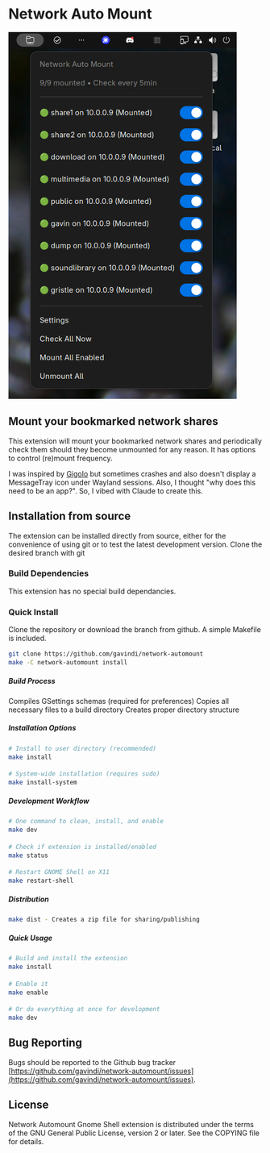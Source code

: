 # Network Auto Mount
![screenshot](https://github.com/gavindi/network-automount/blob/master/media/NetworkautomountScreenshot.png)

## Mount your bookmarked network shares
This extension will mount your bookmarked network shares and periodically check them should they become unmounted for any reason.  It has options to control (re)mount frequency.

I was inspired by [Gigolo](https://docs.xfce.org/apps/gigolo/start) but sometimes crashes and also doesn't display a MessageTray icon under Wayland sessions.  Also, I thought "why does this need to be an app?".  So, I vibed with Claude to create this.

## Installation from source

The extension can be installed directly from source, either for the convenience of using git or to test the latest development version. Clone the desired branch with git

### Build Dependencies

This extension has no special build dependancies.

### Quick Install

Clone the repository or download the branch from github. A simple Makefile is included.

```bash
git clone https://github.com/gavindi/network-automount
make -C network-automount install
```

##### Build Process

Compiles GSettings schemas (required for preferences)
Copies all necessary files to a build directory
Creates proper directory structure

##### Installation Options

```bash
# Install to user directory (recommended)
make install

# System-wide installation (requires sudo)
make install-system
```
##### Development Workflow

```bash
# One command to clean, install, and enable
make dev

# Check if extension is installed/enabled
make status

# Restart GNOME Shell on X11
make restart-shell
```
##### Distribution

```bash
make dist - Creates a zip file for sharing/publishing
```

##### Quick Usage

```bash
# Build and install the extension
make install

# Enable it
make enable

# Or do everything at once for development
make dev
```

## Bug Reporting

Bugs should be reported to the Github bug tracker [https://github.com/gavindi/network-automount/issues](https://github.com/gavindi/network-automount/issues).

## License
Network Automount Gnome Shell extension is distributed under the terms of the GNU General Public License, version 2 or later. See the COPYING file for details.